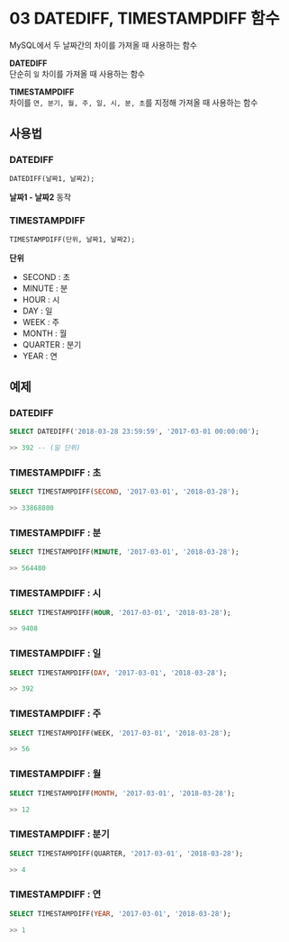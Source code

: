# 03 DATEDIFF, TIMESTAMPDIFF 함수
MySQL에서 두 날짜간의 차이를 가져올 때 사용하는 함수

**DATEDIFF**   
단순히 `일` 차이를 가져올 때 사용하는 함수

**TIMESTAMPDIFF**   
차이를 `연, 분기, 월, 주, 일, 시, 분, 초`를 지정해 가져올 때 사용하는 함수

## 사용법
### DATEDIFF   
```sql
DATEDIFF(날짜1, 날짜2);
```
**날짜1 - 날짜2** 동작

### TIMESTAMPDIFF
```sql
TIMESTAMPDIFF(단위, 날짜1, 날짜2);
```

**단위**    
- SECOND : 초
- MINUTE : 분
- HOUR : 시
- DAY : 일
- WEEK : 주
- MONTH : 월
- QUARTER : 분기
- YEAR : 연

## 예제
### DATEDIFF
```sql
SELECT DATEDIFF('2018-03-28 23:59:59', '2017-03-01 00:00:00');

>> 392 -- (일 단위)
```

### TIMESTAMPDIFF : 초
```sql
SELECT TIMESTAMPDIFF(SECOND, '2017-03-01', '2018-03-28');

>> 33868800
```

### TIMESTAMPDIFF : 분
```sql
SELECT TIMESTAMPDIFF(MINUTE, '2017-03-01', '2018-03-28');

>> 564480
```

### TIMESTAMPDIFF : 시
```sql
SELECT TIMESTAMPDIFF(HOUR, '2017-03-01', '2018-03-28');

>> 9408
```

### TIMESTAMPDIFF : 일
```sql
SELECT TIMESTAMPDIFF(DAY, '2017-03-01', '2018-03-28');

>> 392
```

### TIMESTAMPDIFF : 주
```sql
SELECT TIMESTAMPDIFF(WEEK, '2017-03-01', '2018-03-28');

>> 56
```

### TIMESTAMPDIFF : 월
```sql
SELECT TIMESTAMPDIFF(MONTH, '2017-03-01', '2018-03-28');

>> 12
```

### TIMESTAMPDIFF : 분기
```sql
SELECT TIMESTAMPDIFF(QUARTER, '2017-03-01', '2018-03-28');

>> 4 
```

### TIMESTAMPDIFF : 연
```sql
SELECT TIMESTAMPDIFF(YEAR, '2017-03-01', '2018-03-28');

>> 1 
```